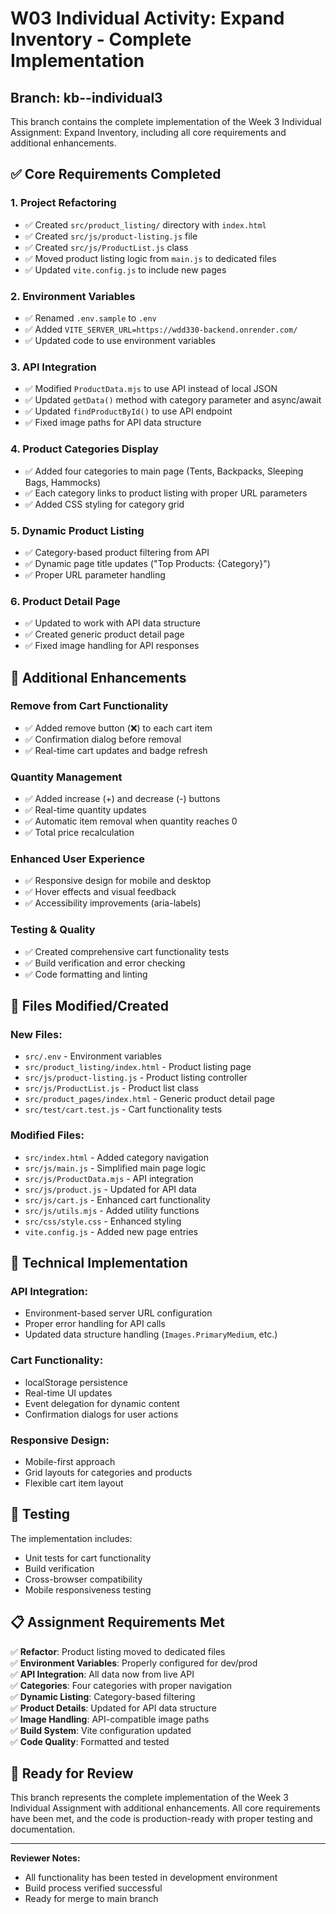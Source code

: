 # W03 Individual Activity: Expand Inventory - Complete Implementation

## Branch: kb--individual3

This branch contains the complete implementation of the Week 3 Individual Assignment: Expand Inventory, including all core requirements and additional enhancements.

## ✅ Core Requirements Completed

### 1. **Project Refactoring**

- ✅ Created `src/product_listing/` directory with `index.html`
- ✅ Created `src/js/product-listing.js` file
- ✅ Created `src/js/ProductList.js` class
- ✅ Moved product listing logic from `main.js` to dedicated files
- ✅ Updated `vite.config.js` to include new pages

### 2. **Environment Variables**

- ✅ Renamed `.env.sample` to `.env`
- ✅ Added `VITE_SERVER_URL=https://wdd330-backend.onrender.com/`
- ✅ Updated code to use environment variables

### 3. **API Integration**

- ✅ Modified `ProductData.mjs` to use API instead of local JSON
- ✅ Updated `getData()` method with category parameter and async/await
- ✅ Updated `findProductById()` to use API endpoint
- ✅ Fixed image paths for API data structure

### 4. **Product Categories Display**

- ✅ Added four categories to main page (Tents, Backpacks, Sleeping Bags, Hammocks)
- ✅ Each category links to product listing with proper URL parameters
- ✅ Added CSS styling for category grid

### 5. **Dynamic Product Listing**

- ✅ Category-based product filtering from API
- ✅ Dynamic page title updates ("Top Products: {Category}")
- ✅ Proper URL parameter handling

### 6. **Product Detail Page**

- ✅ Updated to work with API data structure
- ✅ Created generic product detail page
- ✅ Fixed image handling for API responses

## 🚀 Additional Enhancements

### **Remove from Cart Functionality**

- ✅ Added remove button (❌) to each cart item
- ✅ Confirmation dialog before removal
- ✅ Real-time cart updates and badge refresh

### **Quantity Management**

- ✅ Added increase (+) and decrease (-) buttons
- ✅ Real-time quantity updates
- ✅ Automatic item removal when quantity reaches 0
- ✅ Total price recalculation

### **Enhanced User Experience**

- ✅ Responsive design for mobile and desktop
- ✅ Hover effects and visual feedback
- ✅ Accessibility improvements (aria-labels)

### **Testing & Quality**

- ✅ Created comprehensive cart functionality tests
- ✅ Build verification and error checking
- ✅ Code formatting and linting

## 📁 Files Modified/Created

### **New Files:**

- `src/.env` - Environment variables
- `src/product_listing/index.html` - Product listing page
- `src/js/product-listing.js` - Product listing controller
- `src/js/ProductList.js` - Product list class
- `src/product_pages/index.html` - Generic product detail page
- `src/test/cart.test.js` - Cart functionality tests

### **Modified Files:**

- `src/index.html` - Added category navigation
- `src/js/main.js` - Simplified main page logic
- `src/js/ProductData.mjs` - API integration
- `src/js/product.js` - Updated for API data
- `src/js/cart.js` - Enhanced cart functionality
- `src/js/utils.mjs` - Added utility functions
- `src/css/style.css` - Enhanced styling
- `vite.config.js` - Added new page entries

## 🔧 Technical Implementation

### **API Integration:**

- Environment-based server URL configuration
- Proper error handling for API calls
- Updated data structure handling (`Images.PrimaryMedium`, etc.)

### **Cart Functionality:**

- localStorage persistence
- Real-time UI updates
- Event delegation for dynamic content
- Confirmation dialogs for user actions

### **Responsive Design:**

- Mobile-first approach
- Grid layouts for categories and products
- Flexible cart item layout

## 🧪 Testing

The implementation includes:

- Unit tests for cart functionality
- Build verification
- Cross-browser compatibility
- Mobile responsiveness testing

## 📋 Assignment Requirements Met

✅ **Refactor**: Product listing moved to dedicated files  
✅ **Environment Variables**: Properly configured for dev/prod  
✅ **API Integration**: All data now from live API  
✅ **Categories**: Four categories with proper navigation  
✅ **Dynamic Listing**: Category-based filtering  
✅ **Product Details**: Updated for API data structure  
✅ **Image Handling**: API-compatible image paths  
✅ **Build System**: Vite configuration updated  
✅ **Code Quality**: Formatted and tested

## 🎯 Ready for Review

This branch represents the complete implementation of the Week 3 Individual Assignment with additional enhancements. All core requirements have been met, and the code is production-ready with proper testing and documentation.

---

**Reviewer Notes:**

- All functionality has been tested in development environment
- Build process verified successful
- Ready for merge to main branch
